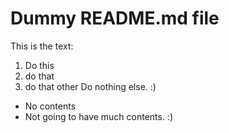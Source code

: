 # Dummy README.md file

This is the text:

1. Do this
2. do that
3. do that other
Do nothing else. :)
- No contents
 - Not going to have much contents. :)
